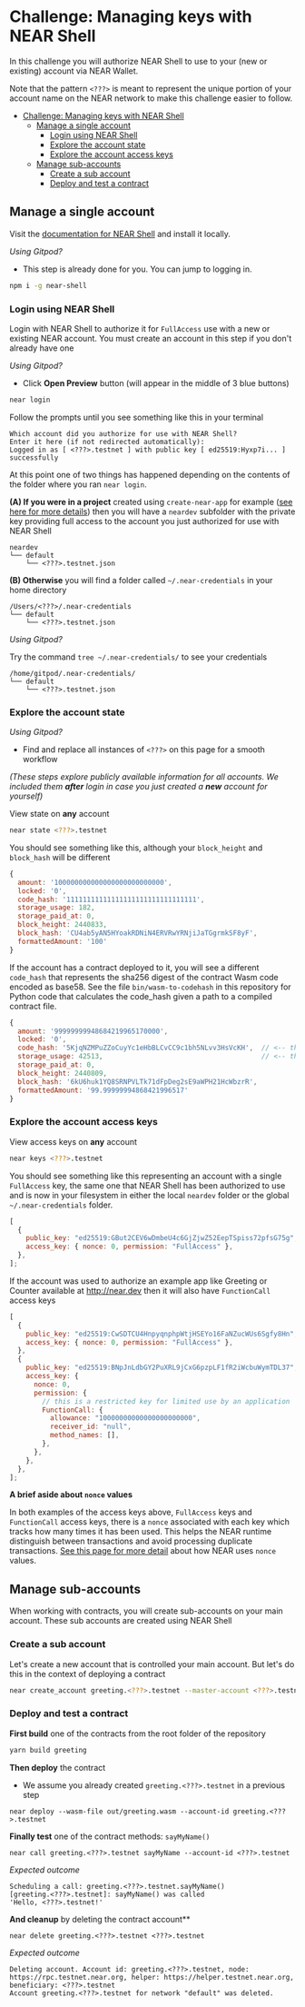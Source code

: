 # Challenge: Managing keys with NEAR Shell

In this challenge you will authorize NEAR Shell to use to your (new or existing) account via NEAR Wallet.

Note that the pattern `<???>` is meant to represent the unique portion of your account name on the NEAR network to make this challenge easier to follow.

- [Challenge: Managing keys with NEAR Shell](#challenge-managing-keys-with-near-shell)
  - [Manage a single account](#manage-a-single-account)
    - [Login using NEAR Shell](#login-using-near-shell)
    - [Explore the account state](#explore-the-account-state)
    - [Explore the account access keys](#explore-the-account-access-keys)
  - [Manage sub-accounts](#manage-sub-accounts)
    - [Create a sub account](#create-a-sub-account)
    - [Deploy and test a contract](#deploy-and-test-a-contract)

## Manage a single account

Visit the [documentation for NEAR Shell](https://docs.near.org/docs/tools/near-cli) and install it locally.

_Using Gitpod?_

- This step is already done for you. You can jump to logging in.

```sh
npm i -g near-shell
```

### Login using NEAR Shell

Login with NEAR Shell to authorize it for `FullAccess` use with a new or existing NEAR account. You must create an account in this step if you don't already have one

_Using Gitpod?_

- Click **Open Preview** button (will appear in the middle of 3 blue buttons)

```sh
near login
```

Follow the prompts until you see something like this in your terminal

```text
Which account did you authorize for use with NEAR Shell?
Enter it here (if not redirected automatically):
Logged in as [ <???>.testnet ] with public key [ ed25519:Hyxp7i... ] successfully
```

At this point one of two things has happened depending on the contents of the folder where you ran `near login`.

**(A) If you were in a project** created using `create-near-app` for example ([see here for more details](https://docs.near.org/docs/quick-start/create-near-app)) then you will have a `neardev` subfolder with the private key providing full access to the account you just authorized for use with NEAR Shell

```text
neardev
└── default
    └── <???>.testnet.json
```

**(B) Otherwise** you will find a folder called `~/.near-credentials` in your home directory

```text
/Users/<???>/.near-credentials
└── default
    └── <???>.testnet.json
```

_Using Gitpod?_

Try the command `tree ~/.near-credentials/` to see your credentials

```
/home/gitpod/.near-credentials/
└── default
    └── <???>.testnet.json
```


### Explore the account state

_Using Gitpod?_
- Find and replace all instances of `<???>` on this page for a smooth workflow

_(These steps explore publicly available information for all accounts. We included them **after** login in case you just created a **new** account for yourself)_

View state on **any** account

```sh
near state <???>.testnet
```

You should see something like this, although your `block_height` and `block_hash` will be different

```js
{
  amount: '100000000000000000000000000',
  locked: '0',
  code_hash: '11111111111111111111111111111111',
  storage_usage: 182,
  storage_paid_at: 0,
  block_height: 2440833,
  block_hash: 'CU4ab5yAN5HYoakRDNiN4ERVRwYRNjiJaTGgrmkSF8yF',
  formattedAmount: '100'
}
```

If the account has a contract deployed to it, you will see a different `code_hash` that represents the sha256 digest of the contract Wasm code encoded as base58. See the file `bin/wasm-to-codehash` in this repository for Python code that calculates the code_hash given a path to a compiled contract file.

```js
{
  amount: '99999999948684219965170000',
  locked: '0',
  code_hash: '5KjqNZMPuZZoCuyYc1eHbBLCvCC9c1bh5NLvv3HsVcKH',  // <-- this will be different depending on the deployed contract
  storage_usage: 42513,                                       // <-- this includes deployed contract code and state stored by the account
  storage_paid_at: 0,
  block_height: 2440809,
  block_hash: '6kU6huk1YQ8SRNPVLTk71dFpDeg2sE9aWPH21HcWbzrR',
  formattedAmount: '99.99999994868421996517'
}
```

### Explore the account access keys

View access keys on **any** account

```sh
near keys <???>.testnet
```

You should see something like this representing an account with a single `FullAccess` key, the same one that NEAR Shell has been authorized to use and is now in your filesystem in either the local `neardev` folder or the global `~/.near-credentials` folder.

```js
[
  {
    public_key: "ed25519:GBut2CEV6wDmbeU4c6GjZjwZ52EepTSpiss72pfsG75g",
    access_key: { nonce: 0, permission: "FullAccess" },
  },
];
```

If the account was used to authorize an example app like Greeting or Counter available at http://near.dev then it will also have `FunctionCall` access keys

```js
[
  {
    public_key: "ed25519:CwSDTCU4HnpyqnphpWtjHSEYo16FaNZucWUs6Sgfy8Hn",
    access_key: { nonce: 0, permission: "FullAccess" },
  },
  {
    public_key: "ed25519:BNpJnLdbGY2PuXRL9jCxG6pzpLF1fR2iWcbuWymTDL37",
    access_key: {
      nonce: 0,
      permission: {
        // this is a restricted key for limited use by an application
        FunctionCall: {
          allowance: "10000000000000000000000",
          receiver_id: "null",
          method_names: [],
        },
      },
    },
  },
];
```

**A brief aside about `nonce` values**

In both examples of the access keys above, `FullAccess` keys and `FunctionCall` access keys, there is a `nonce` associated with each key which tracks how many times it has been used. This helps the NEAR runtime distinguish between transactions and avoid processing duplicate transactions. [See this page for more detail](https://nomicon.io/ChainSpec/Transactions.html#transaction-ordering-example-using-pool-iterator) about how NEAR uses `nonce` values.

## Manage sub-accounts

When working with contracts, you will create sub-accounts on your main account. These sub accounts are created using NEAR Shell

### Create a sub account

Let's create a new account that is controlled your main account. But let's do this in the context of deploying a contract

```bash
near create_account greeting.<???>.testnet --master-account <???>.testnet --helper-url https://helper.testnet.near.org
```

### Deploy and test a contract

**First build** one of the contracts from the root folder of the repository

```sh
yarn build greeting
```

**Then deploy** the contract

- We assume you already created `greeting.<???>.testnet` in a previous step

```text
near deploy --wasm-file out/greeting.wasm --account-id greeting.<???>.testnet
```

**Finally test** one of the contract methods: `sayMyName()`

```text
near call greeting.<???>.testnet sayMyName --account-id <???>.testnet
```

_Expected outcome_

```text
Scheduling a call: greeting.<???>.testnet.sayMyName()
[greeting.<???>.testnet]: sayMyName() was called
'Hello, <???>.testnet!'
```

**And cleanup** by deleting the contract account\*\*

```text
near delete greeting.<???>.testnet <???>.testnet
```

_Expected outcome_

```text
Deleting account. Account id: greeting.<???>.testnet, node: https://rpc.testnet.near.org, helper: https://helper.testnet.near.org, beneficiary: <???>.testnet
Account greeting.<???>.testnet for network "default" was deleted.
```
